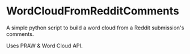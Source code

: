 # WordCloudFromRedditComments
A simple python script to build a word cloud from a Reddit submission's comments.

Uses PRAW & Word Cloud API. 
